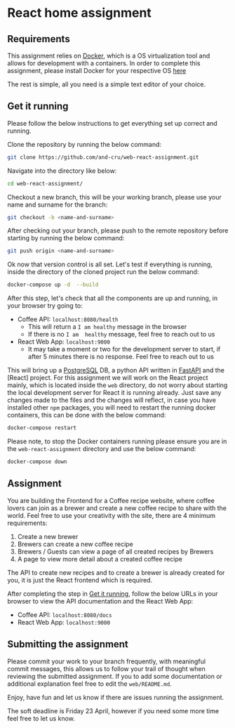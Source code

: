 # React home assignment

## Requirements

This assignment relies on [Docker](https://www.docker.com/), which is a OS virtualization tool and allows for development with a containers. In order to complete this assignment, please install Docker for your respective OS [here](https://docs.docker.com/get-docker/)

The rest is simple, all you need is a simple text editor of your choice.

## Get it running

Please follow the below instructions to get everything set up correct and running.

Clone the repository by running the below command:

```bash
git clone https://github.com/and-cru/web-react-assignment.git
```

Navigate into the directory like below:

```bash
cd web-react-assignment/
```

Checkout a new branch, this will be your working branch, please use your name and surname for the branch:

```bash
git checkout -b <name-and-surname>
```

After checking out your branch, please push to the remote repository before starting by running the below command:

```bash
git push origin <name-and-surname>
```

Ok now that version control is all set. Let's test if everything is running, inside the directory of the cloned project run the below command:

```bash
docker-compose up -d  --build
```

After this step, let's check that all the components are up and running, in your browser try going to:

- Coffee API: `localhost:8080/health`
  - This will return a `I am healthy` message in the browser
  - If there is no `I am  healthy` message, feel free to reach out to us
- React Web App: `localhost:9000`
  - It may take a moment or two for the development server to start, if after 5 minutes there is no response. Feel free to reach out to us

This will bring up a [PostgreSQL]() DB, a python API written in [FastAPI]() and the [React] project. For this assignment we will work on the React project mainly, which is located inside the `web` directory, do not worry about starting the local development server for React it is running already. Just save any changes made to the files and the changes will reflect, in case you have installed other `npm` packages, you will need to restart the running docker containers, this can be done with the below command:

```bash
docker-compose restart
```

Please note, to stop the Docker containers running please ensure you are in the `web-react-assignment` directory and use the below command:

```bash
docker-compose down
```

## Assignment

You are building the Frontend for a Coffee recipe website, where coffee lovers can join as a brewer and create a new coffee recipe to share with the world. Feel free to use your creativity with the site, there are 4 minimum requirements:

1. Create a new brewer
2. Brewers can create a new coffee recipe
3. Brewers / Guests can view a page of all created recipes by Brewers
4. A page to view more detail about a created coffee recipe

The API to create new recipes and to create a brewer is already created for you, it is just the React frontend which is required.

After completing the step in [Get it running](#get-it-running), follow the below URLs in your browser to view the API documentation and the React Web App:

- Coffee API: `localhost:8080/docs`
- React Web App: `localhost:9000`

## Submitting the assignment

Please commit your work to your branch frequently, with meaningful commit messages, this allows us to follow your trail of thought when reviewing the submitted assignment. If you to add some documentation or additional explanation feel free to edit the `web/README.md`.

Enjoy, have fun and let us know if there are issues running the assignment.

The soft deadline is Friday 23 April, however if you need some more time feel free to let us know.